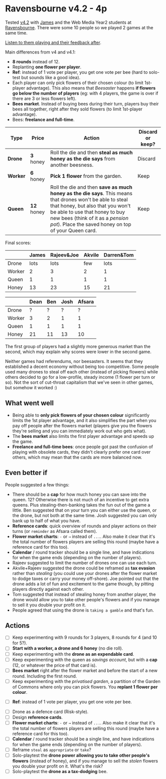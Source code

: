 # Ravensbourne v4.2 - 4p

Tested [v4.2](../versions/v4.2) with [James](https://twitter.com/cyberwest) and the Web Media Year2 students at [Ravensbourne](https://github.com/RavensbourneWebMedia/). There were some 10 people so we played 2 games at the same time.

[Listen to them playing and their feedback after](https://soundcloud.com/bpt20170516/year2-students-james-ravensbourne?in=beesness/sets/playtesting).

Main differences from v4 and v4.1:

* **8 rounds** instead of 12.
* Replanting **one flower per player**.
* **Ref**: instead of 1 vote per player, you get one vote per bee (hard to solo-test but sounds like a good idea).
* Each player can only pick flowers of their chosen colour (to limit 1st-player advantage). This also means that *Beesaster* happens **if flowers go below the number of players** (eg: with 4 players, the game is over if there are 3 or less flowers left).
* **Bees market**. Instead of buying bees during their turn, players buy their bees all together, right after they sold flowers (to limit 1st-player advantage).
* Bees: **freelance and full-time**.

Type | Price | Action | Discard or keep?
---- | ----- | ------ | ----------------
**Drone** | **3** honey | Roll the die and then **steal as much honey as the die says** from another beesness. | Discard
**Worker** | **6** honey | **Pick 1 flower** from the garden. | Keep
**Queen** | **12** honey | Roll the die and then **save as much honey as the die says**. This means that drones won't be able to steal that honey, but also that you won't be able to use that honey to buy new bees (think of it as a *pension pot*). Place the saved honey on top of your Queen card. | Keep	

Final scores:

|  | James | Rajeev&Joe | Akvile | Darren&Tom | 
|--|--|--|--|--|
| Drone | lots | lots | few | lots |
| Worker | 2 | 3 | 2 | 1 |
| Queen | 1 | 1 | 1 | 1 |
| Honey | 13 | 23 | 15 | 21 |

|  | Dean | Ben | Josh | Afsara | 
|--|--|--|--|--|
| Drone | ? | ? | ? | ? |
| Worker | 3 | 2 | 1 | 1 |
| Queen | 1 | 1 | 1 | 1 |
| Honey | 21 | 11 | 13 | 10 |

The first group of players had a slightly more generous market than the second, which may explain why scores were lower in the second game. 

Neither games had referendums, nor beesasters. It seems that they established a decent economy without being too competitive. Some people used many drones to steal off each other (instead of picking flowers) while others decided to go for a low-profile, steady income (1 flower per turn or so). Not the sort of cut-throat capitalism that we've seen in other games, but somehow it worked :)

## What went well

* Being able to **only pick flowers of your chosen colour** significantly limits the 1st player advantage, and it also simplifies the part when you pay off people after the flowers market (players give you the flowers they're selling and you can immediately work out who gets what).
* The **bees market** also limits the first player advantage and speeds up the game.
* **Freelance and full-time bees**: once people got past the confusion of playing with obsolete cards, they didn't clearly prefer one card over others, which may mean that the cards are more balanced now. 

## Even better if

People suggested a few things:

* There should be a **cap** for how much honey you can save into the queen. 12? Otherwise there is not much of an incentive to get extra queens. Plus stealing-then-banking takes the fun out of the game a little. Ben suggested that on your turn you can either use the queen, or the drone, but not both at the same time. Josh suggested you can only bank up to half of what you have.
* **Reference cards**: quick overview of rounds and player actions on their turns (or `reminder` as Afsara called them).
* **Flower market charts**: `-` or `→` instead of `...`. Also make it clear that it's the total number of flowers players are selling this round (maybe have a reference card for this too).
* **Calendar** / round tracker should be a single line, and have indications for when the game ends (depending on the number of players).
* Rajeev suggested to limit the number of drones one can use each turn.
* Akvile+Rajeev suggested the drone could be reframed as **tax evasion** rather than *stealing* (you could use your drones after the flower market to dodge taxes or carry your money off-shore). Joe pointed out that the drone adds a lot of fun and excitement to the game though, by pitting players directly against each other.
* Tom suggested that instead of stealing honey from another player, the drone would allow you to take other people's flowers and if you manage to sell it you double your profit on it.
* People agreed that using the drone is `taking a gamble` and that's fun. 

## Actions

- [ ] Keep experimenting with 9 rounds for 3 players, 8 rounds for 4 (and 10 for 5?).
- [ ] **Start with a worker, a drone and 6 honey** (no die roll).
- [ ] Keep experimenting with the **drone as an expendable card**.
- [ ] Keep experimenting with the queen as *savings account*, but with a **cap** (12, or whatever the price of that card is). 
- [ ] **Bees market** right after the flower market and before the start of a new round. Including the first round.
- [ ] Keep experimenting with the *privatised garden*, a partition of the Garden of Commons where only you can pick flowers. You **replant 1 flower per colour**.
* [ ] **Ref**: instead of 1 vote per player, you get one vote per bee.
- [ ] Drone as a defence card (Risk-style).
- [ ] Design **reference cards**.
- [ ] **Flower market charts**: `-` or `→` instead of `...`. Also make it clear that it's the total number of flowers players are selling this round (maybe have a reference card for this too).
- [ ] **Calendar** / round tracker should be a single line, and have indications for when the game ends (depending on the number of players).
- [ ] Reframe `steal` as `appropriate` or `take`?
- [ ] Solo-playtest the **drone power allowing you to take other people's flowers** (instead of honey), and if you manage to sell the *stolen* flowers you double your profit on it. What's the risk?
- [ ] Solo-playtest the **drone as a tax-dodging** bee.